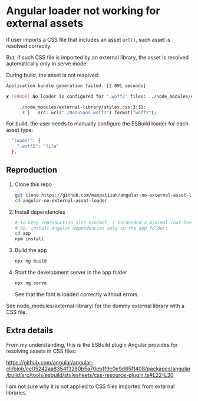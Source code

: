 # Angular loader not working for external assets

If user imports a CSS file that includes an asset `url()`, such asset is resolved correctly.

But, if such CSS file is imported by an external library, the asset is resolved automatically only in serve mode.

During build, the asset is not resolved:

```sh
Application bundle generation failed. [2.091 seconds]

✘ [ERROR] No loader is configured for ".woff2" files: ../node_modules/external-library/NotoSans.woff2

    ../node_modules/external-library/styles.css:3:11:
      3 │   src: url("./NotoSans.woff2") format("woff2");
```

For build, the user needs to manually configure the ESBuild loader for each asset type:

```sh
  "loader": {
    ".woff2": "file"
  },
```

## Reproduction

1. Clone this repo

   ```sh
   git clone https://github.com/maxpatiiuk/angular-no-external-asset-loader
   cd angular-no-external-asset-loader
   ```

2. Install dependencies

   ```sh
   # To keep reproduction size minimal, I hardcoded a minimal root-level node_modules
   # So, install Angular dependencies only in the app folder:
   cd app
   npm install
   ```

3. Build the app

   ```sh
   npx ng build
   ```

4. Start the development server in the app folder

   ```sh
   npx ng serve
   ```

   See that the font is loaded correctly without errors.

See node_modules/external-library/ for the dummy external library with a CSS
file.

## Extra details

From my understanding, this is the ESBuild plugin Angular provides for resolving assets in CSS files:

https://github.com/angular/angular-cli/blob/cc05242aa8354f3280b5a70eb1f9c0e9d85f1408/packages/angular/build/src/tools/esbuild/stylesheets/css-resource-plugin.ts#L22-L30

I am not sure why it is not applied to CSS files imported from external libraries.
